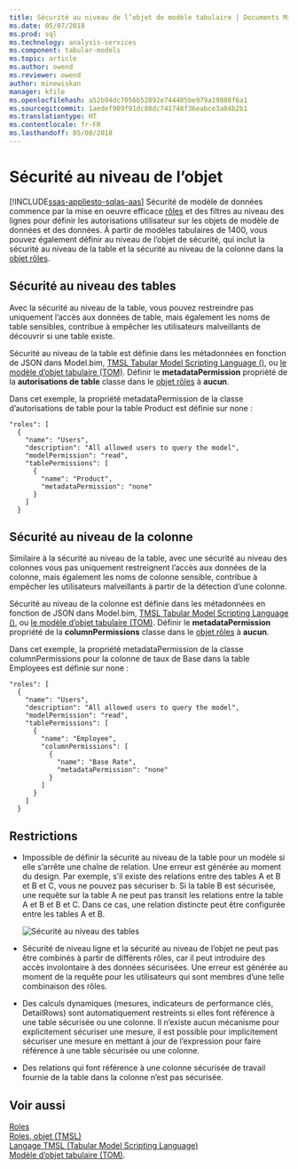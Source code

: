 ```yaml
---
title: Sécurité au niveau de l’objet de modèle tabulaire | Documents Microsoft
ms.date: 05/07/2018
ms.prod: sql
ms.technology: analysis-services
ms.component: tabular-models
ms.topic: article
ms.author: owend
ms.reviewer: owend
author: minewiskan
manager: kfile
ms.openlocfilehash: a52b94dc7056b52892e744485be979a19808f6a1
ms.sourcegitcommit: 1aedef909f91dc88dc741748f36eabce3a04b2b1
ms.translationtype: HT
ms.contentlocale: fr-FR
ms.lasthandoff: 05/08/2018
---
```

# <a name="object-level-security"></a>Sécurité au niveau de l’objet
[!INCLUDE[ssas-appliesto-sqlas-aas](../../includes/ssas-appliesto-sqlas-aas.md)]
Sécurité de modèle de données commence par la mise en oeuvre efficace [rôles](../../analysis-services/tabular-models/roles-ssas-tabular.md) et des filtres au niveau des lignes pour définir les autorisations utilisateur sur les objets de modèle de données et des données. À partir de modèles tabulaires de 1400, vous pouvez également définir au niveau de l’objet de sécurité, qui inclut la sécurité au niveau de la table et la sécurité au niveau de la colonne dans la [objet rôles](../../analysis-services/tabular-models-scripting-language-objects/roles-object-tmsl.md).

## <a name="table-level-security"></a>Sécurité au niveau des tables

Avec la sécurité au niveau de la table, vous pouvez restreindre pas uniquement l’accès aux données de table, mais également les noms de table sensibles, contribue à empêcher les utilisateurs malveillants de découvrir si une table existe. 

 Sécurité au niveau de la table est définie dans les métadonnées en fonction de JSON dans Model.bim, [TMSL Tabular Model Scripting Language ()](../../analysis-services/tabular-model-scripting-language-tmsl-reference.md), ou [le modèle d’objet tabulaire (TOM)](../../analysis-services/tabular-model-programming-compatibility-level-1200/introduction-to-the-tabular-object-model-tom-in-analysis-services-amo.md). Définir le **metadataPermission** propriété de la **autorisations de table** classe dans le [objet rôles](../../analysis-services/tabular-models-scripting-language-objects/roles-object-tmsl.md) à **aucun**.

Dans cet exemple, la propriété metadataPermission de la classe d’autorisations de table pour la table Product est définie sur none :

```
"roles": [
  {
    "name": "Users",
    "description": "All allowed users to query the model",
    "modelPermission": "read",
    "tablePermissions": [
      {
        "name": "Product",
        "metadataPermission": "none"
      }
    ]
  }
```

## <a name="column-level-security"></a>Sécurité au niveau de la colonne

Similaire à la sécurité au niveau de la table, avec une sécurité au niveau des colonnes vous pas uniquement restreignent l’accès aux données de la colonne, mais également les noms de colonne sensible, contribue à empêcher les utilisateurs malveillants à partir de la détection d’une colonne.

 Sécurité au niveau de la colonne est définie dans les métadonnées en fonction de JSON dans Model.bim, [TMSL Tabular Model Scripting Language ()](../../analysis-services/tabular-model-scripting-language-tmsl-reference.md), ou [le modèle d’objet tabulaire (TOM)](../../analysis-services/tabular-model-programming-compatibility-level-1200/introduction-to-the-tabular-object-model-tom-in-analysis-services-amo.md). Définir le **metadataPermission** propriété de la **columnPermissions** classe dans le [objet rôles](../../analysis-services/tabular-models-scripting-language-objects/roles-object-tmsl.md) à **aucun**.

Dans cet exemple, la propriété metadataPermission de la classe columnPermissions pour la colonne de taux de Base dans la table Employees est définie sur none :

```
"roles": [
  {
    "name": "Users",
    "description": "All allowed users to query the model",
    "modelPermission": "read",
    "tablePermissions": [
      {
        "name": "Employee",
        "columnPermissions": [
          {
            "name": "Base Rate",
            "metadataPermission": "none"
          }
        ]
      }
    ]
  }
```

## <a name="restrictions"></a>Restrictions

*  Impossible de définir la sécurité au niveau de la table pour un modèle si elle s’arrête une chaîne de relation. Une erreur est générée au moment du design.
 Par exemple, s’il existe des relations entre des tables A et B et B et C, vous ne pouvez pas sécuriser b. Si la table B est sécurisée, une requête sur la table A ne peut pas transit les relations entre la table A et B et B et C. Dans ce cas, une relation distincte peut être configurée entre les tables A et B.

    ![Sécurité au niveau des tables](../../analysis-services/tabular-models/media/ssas-ols.png)  


*  Sécurité de niveau ligne et la sécurité au niveau de l’objet ne peut pas être combinés à partir de différents rôles, car il peut introduire des accès involontaire à des données sécurisées. Une erreur est générée au moment de la requête pour les utilisateurs qui sont membres d’une telle combinaison des rôles.

*  Des calculs dynamiques (mesures, indicateurs de performance clés, DetailRows) sont automatiquement restreints si elles font référence à une table sécurisée ou une colonne. Il n’existe aucun mécanisme pour explicitement sécuriser une mesure, il est possible pour implicitement sécuriser une mesure en mettant à jour de l’expression pour faire référence à une table sécurisée ou une colonne.

*  Des relations qui font référence à une colonne sécurisée de travail fournie de la table dans la colonne n’est pas sécurisée.




## <a name="see-also"></a>Voir aussi  
[Roles](../../analysis-services/tabular-models/roles-ssas-tabular.md)  
[Roles, objet (TMSL)](../../analysis-services/tabular-models-scripting-language-objects/roles-object-tmsl.md)  
[Langage TMSL (Tabular Model Scripting Language)](../../analysis-services/tabular-model-scripting-language-tmsl-reference.md)  
[Modèle d’objet tabulaire (TOM)](../../analysis-services/tabular-model-programming-compatibility-level-1200/introduction-to-the-tabular-object-model-tom-in-analysis-services-amo.md).

  

